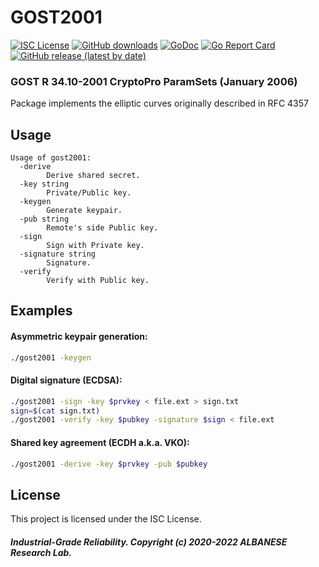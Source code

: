 # GOST2001
[![ISC License](http://img.shields.io/badge/license-ISC-blue.svg)](https://github.com/pedroalbanese/gost2001/blob/master/LICENSE.md) 
[![GitHub downloads](https://img.shields.io/github/downloads/pedroalbanese/gost2001/total.svg?logo=github&logoColor=white)](https://github.com/pedroalbanese/gost2001/releases)
[![GoDoc](https://godoc.org/github.com/pedroalbanese/gost2001?status.png)](http://godoc.org/github.com/pedroalbanese/gost2001)
[![Go Report Card](https://goreportcard.com/badge/github.com/pedroalbanese/gost2001)](https://goreportcard.com/report/github.com/pedroalbanese/gost2001)
[![GitHub release (latest by date)](https://img.shields.io/github/v/release/pedroalbanese/gost2001)](https://github.com/pedroalbanese/gost2001/releases)

### GOST R 34.10-2001 CryptoPro ParamSets (January 2006)
Package implements the elliptic curves originally described in RFC 4357

## Usage
```
Usage of gost2001:
  -derive
        Derive shared secret.
  -key string
        Private/Public key.
  -keygen
        Generate keypair.
  -pub string
        Remote's side Public key.
  -sign
        Sign with Private key.
  -signature string
        Signature.
  -verify
        Verify with Public key.
```
## Examples
#### Asymmetric keypair generation:
```sh
./gost2001 -keygen 
```
#### Digital signature (ECDSA):
```sh
./gost2001 -sign -key $prvkey < file.ext > sign.txt
sign=$(cat sign.txt)
./gost2001 -verify -key $pubkey -signature $sign < file.ext
```
#### Shared key agreement (ECDH a.k.a. VKO):
```sh
./gost2001 -derive -key $prvkey -pub $pubkey
```

## License

This project is licensed under the ISC License.

##### Industrial-Grade Reliability. Copyright (c) 2020-2022 ALBANESE Research Lab.
